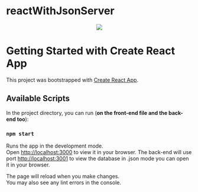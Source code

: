 # reactWithJsonServer

<div align="center">
    <img src="https://user-images.githubusercontent.com/64506852/199761388-7238d766-3560-4d99-a37a-53d9f5ad7e6d.png"/>
</div>

# Getting Started with Create React App

This project was bootstrapped with [Create React App](https://github.com/facebook/create-react-app).

## Available Scripts

In the project directory, you can run (<b>on the front-end file and the back-end too</b>):

### `npm start`

Runs the app in the development mode.\
Open [http://localhost:3000](http://localhost:3000) to view it in your browser.
The back-end will use port [http://localhost:3001](http://localhost:3001) to view the database in .json mode you can open it in your browser.

The page will reload when you make changes.\
You may also see any lint errors in the console.
